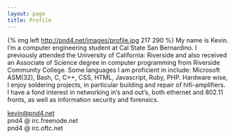 ```yaml
---
layout: page
title: Profile
---
```

{% img left http://pnd4.net/images/profile.jpg 217 290 %} My name is Kevin. I’m a computer engineering student at Cal State San Bernardino. I previously attended the University of California: Riverside and also received an Associate of Science degree in computer programming from Riverside Community College. Some languages I am proficient in include: Microsoft ASM(32), Bash, C, C++, CSS, HTML, Javascript, Ruby, PHP. Hardware wise, I enjoy soldering projects, in particular building and repair of hifi-amplifiers. I have a fond interest in networking in’s and out’s, both ethernet and 802.11 fronts, as well as information security and forensics.

kevin@pnd4.net  
pnd4 @ irc.freenode.net  
pnd4 @ irc.oftc.net
